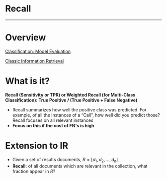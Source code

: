 # Recall

---

# Overview

[Classification: Model Evaluation](https://www.notion.so/Classification-Model-Evaluation-b9c7710e94044a50a54e943fa8d8b30e?pvs=21)

[Classic Information Retrieval](Classic%20Information%20Retrieval%20ffdb9f410fe0452cb8c490bbf5c54910.md)

# What is it?

**Recall (Sensitivity or TPR) or Weighted Recall (for Multi-Class Classification): True Positive / (True Positive + False Negative)**

- Recall summarizes how well the positive class was predicted. For example, of all the instances of a “Call”, how well did you predict those? Recall focuses on all relevant instances
- **Focus on this if the cost of FN's is high**

# Extension to IR

- Given a set of results documents, $R = [{d_1, d_2, …,d_n}]$
- **Recall:** of all documents which are relevant in the collection, what fraction appear in $R$?